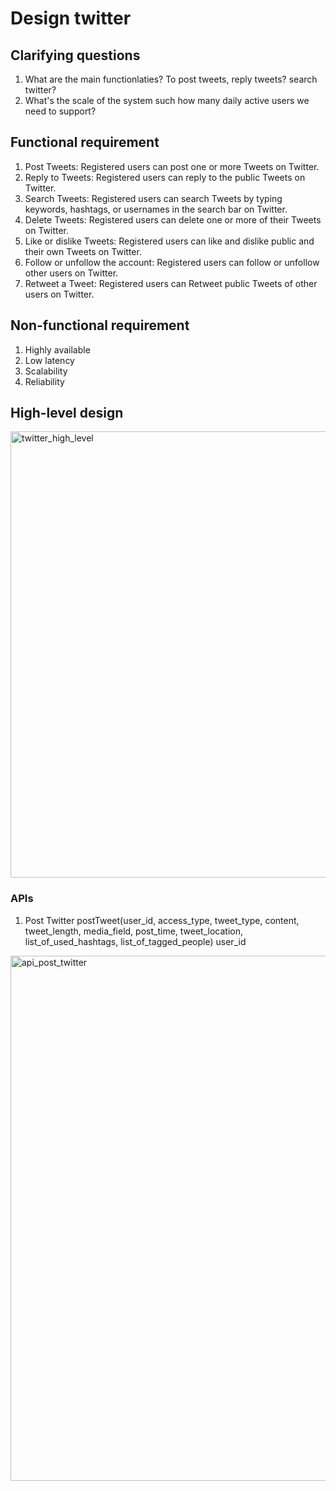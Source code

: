# Design twitter
## Clarifying questions
1. What are the main functionlaties? To post tweets, reply tweets? search twitter?
2. What's the scale of the system such how many daily active users we need to support?

## Functional requirement
1. Post Tweets: Registered users can post one or more Tweets on Twitter.
2. Reply to Tweets: Registered users can reply to the public Tweets on Twitter.
3. Search Tweets: Registered users can search Tweets by typing keywords, hashtags, or usernames in the search bar on Twitter.
4. Delete Tweets: Registered users can delete one or more of their Tweets on Twitter.
5. Like or dislike Tweets: Registered users can like and dislike public and their own Tweets on Twitter.
6. Follow or unfollow the account: Registered users can follow or unfollow other users on Twitter.
7. Retweet a Tweet: Registered users can Retweet public Tweets of other users on Twitter.

## Non-functional requirement
1. Highly available
2. Low latency
3. Scalability
4. Reliability

## High-level design
<img width="714" alt="twitter_high_level" src="https://github.com/toextendmylimits/system_design/assets/10056698/753f649e-f4de-456e-9824-902c4f20e7f0">

### APIs
1. Post Twitter
postTweet(user_id, access_type, tweet_type, content, tweet_length, media_field, post_time, tweet_location, list_of_used_hashtags, list_of_tagged_people)
user_id
<img width="840" alt="api_post_twitter" src="https://github.com/toextendmylimits/system_design/assets/10056698/fa50c42e-61ad-4a11-be09-57dd3f7ff0a1">
